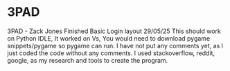 # 3PAD
3PAD - Zack Jones
Finished Basic Login layout 29/05/25
This should work on Python IDLE, It worked on Vs, 
You would need to download pygame snippets/pygame so pygame can run. 
I have not put any comments yet, as I just coded the code without any comments. 
I used stackoverflow, reddit, google, as my research and tools to create the program. 
